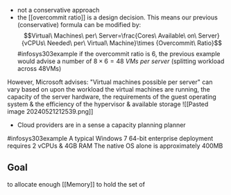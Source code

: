 - not a conservative approach
- the [[overcommit ratio]] is a design decision. This means our previous (conservative) formula can be modified by:
$$Virtual\ Machines\ per\ Server=\frac{Cores\ Available\ on\ Server}{vCPUs\ Needed\ per\ Virtual\ Machine}\times {Overcommit\ Ratio}$$
#infosys303example if the overcommit ratio is 6, the previous example would advise a number of $8\times 6=48\ VMs\ per\ server$ (splitting workload across 48VMs)

However, Microsoft advises: "Virtual machines possible per server" can vary based on upon the workload the virtual machines are running, the capacity of the server hardware, the requirements of the guest operating system & the efficiency of the hypervisor & available storage
![[Pasted image 20240521212539.png]]
- Cloud providers are in a sense a capacity planning planner

#infosys303example 
A typical Windows 7 64-bit enterprise deployment requires 2 vCPUs & 4GB RAM
The native OS alone is approximately 400MB
## Goal
to allocate enough [[Memory]] to hold the set of 